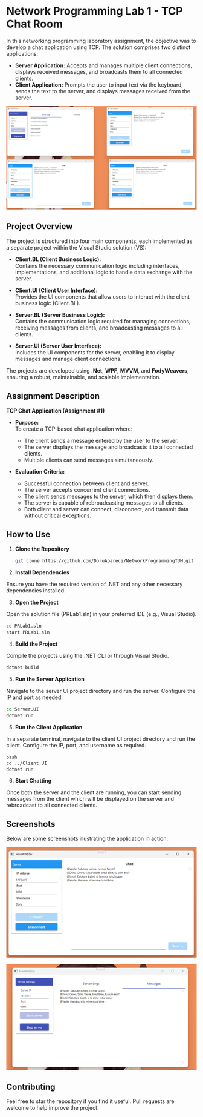 # Network Programming Lab 1 - TCP Chat Room

In this networking programming laboratory assignment, the objective was to develop a chat application using TCP. The solution comprises two distinct applications:
- **Server Application:** Accepts and manages multiple client connections, displays received messages, and broadcasts them to all connected clients.
- **Client Application:** Prompts the user to input text via the keyboard, sends the text to the server, and displays messages received from the server.

<p align="center"> <img src="https://github.com/DoruApareci/NetworkProgrammingTUM/blob/main/Lab1/Images/image_1.png" alt="Main Image: Server and Clients Running"/> 
</p>

## Project Overview

The project is structured into four main components, each implemented as a separate project within the Visual Studio solution (VS):

- **Client.BL (Client Business Logic):**  
  Contains the necessary communication logic including interfaces, implementations, and additional logic to handle data exchange with the server.

- **Client.UI (Client User Interface):**  
  Provides the UI components that allow users to interact with the client business logic (Client.BL).

- **Server.BL (Server Business Logic):**  
  Contains the communication logic required for managing connections, receiving messages from clients, and broadcasting messages to all clients.

- **Server.UI (Server User Interface):**  
  Includes the UI components for the server, enabling it to display messages and manage client connections.

The projects are developed using **.Net**, **WPF**, **MVVM**, and **FodyWeavers**, ensuring a robust, maintainable, and scalable implementation.

## Assignment Description

**TCP Chat Application (Assignment #1)**

- **Purpose:**  
  To create a TCP-based chat application where:
  - The client sends a message entered by the user to the server.
  - The server displays the message and broadcasts it to all connected clients.
  - Multiple clients can send messages simultaneously.
  
- **Evaluation Criteria:**
  - Successful connection between client and server.
  - The server accepts concurrent client connections.
  - The client sends messages to the server, which then displays them.
  - The server is capable of rebroadcasting messages to all clients.
  - Both client and server can connect, disconnect, and transmit data without critical exceptions.

## How to Use

1. **Clone the Repository**

   ```bash
   git clone https://github.com/DoruApareci/NetworkProgrammingTUM.git
    ```
2. **Install Dependencies**

Ensure you have the required version of .NET and any other necessary dependencies installed.

3. **Open the Project**

Open the solution file (PRLab1.sln) in your preferred IDE (e.g., Visual Studio).

```bash
cd PRLab1.sln
start PRLab1.sln
```
4. **Build the Project**

Compile the projects using the .NET CLI or through Visual Studio.

```bash
dotnet build
```
5. **Run the Server Application**

Navigate to the server UI project directory and run the server. Configure the IP and port as needed.

```bash
cd Server.UI
dotnet run
```
5. **Run the Client Application**

In a separate terminal, navigate to the client UI project directory and run the client. Configure the IP, port, and username as required.

```
bash
cd ../Client.UI
dotnet run
```
6. **Start Chatting**

Once both the server and the client are running, you can start sending messages from the client which will be displayed on the server and rebroadcast to all connected clients.

## Screenshots

Below are some screenshots illustrating the application in action:

<p align="center"> <img src="https://github.com/DoruApareci/NetworkProgrammingTUM/blob/main/Lab1/Images/Client_UI.png" alt="Client UI"/> </p> 
<p align="center"> <img src="https://github.com/DoruApareci/NetworkProgrammingTUM/blob/main/Lab1/Images/Server_UI.png" alt="Server UI"/> </p> 

## Contributing
Feel free to star the repository if you find it useful. Pull requests are welcome to help improve the project.
